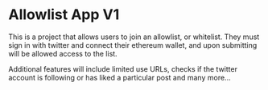 # Allowlist App V1

This is a project that allows users to join an allowlist, or whitelist. They must sign in with twitter and connect their ethereum wallet, and upon submitting will be allowed access to the list.

Additional features will include limited use URLs, checks if the twitter account is following or has liked a particular post and many more...
